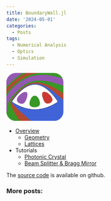```yaml
---
title: BoundaryWall.jl
date: '2024-05-01'
categories:
  - Posts
tags:
  - Numerical Analysis
  - Optics
  - Simulation
---
```


<!-- class="center"/> -->
<img src="docs/src/assets/logo.svg" alt="logo" width="150"/>

+ [Overview](./docs/overview)
  + [Geometry](./docs/geometry)
  + [Lattices](./docs/lattice)
+ Tutorials
  + [Photonic Crystal](./docs/tutorials/photonic)
  + [Beam Splitter & Bragg Mirror](./docs/tutorials/mirror)
  <!-- + [Photonic Crystal](./docs/tutorials/photonic) -->

The [source code](https://github.com/biestro/BoundaryWall.jl) is available on github.

### More posts: